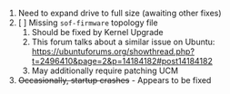 1. Need to expand drive to full size (awaiting other fixes)
2. [ ] Missing `sof-firmware` topology file
	1. Should be fixed by Kernel Upgrade
	2. This forum talks about a similar issue on Ubuntu: https://ubuntuforums.org/showthread.php?t=2496410&page=2&p=14184182#post14184182
	3. May additionally require patching UCM
3. ~~Occasionally, startup crashes~~ - Appears to be fixed